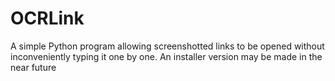 # OCRLink
A simple Python program allowing screenshotted links to be opened without inconveniently typing it one by one.
An installer version may be made in the near future
